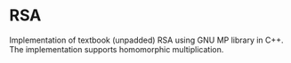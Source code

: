 # RSA
Implementation of textbook (unpadded) RSA using GNU MP library in C++.
The implementation supports homomorphic multiplication.
